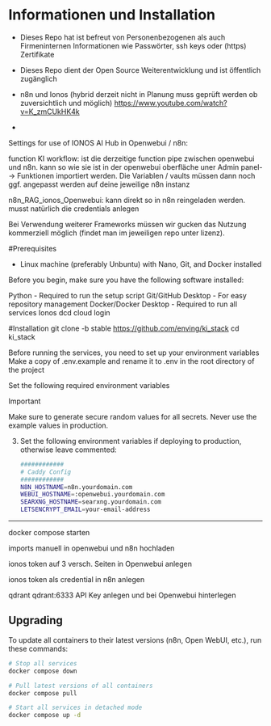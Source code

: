 
# Informationen und Installation

- Dieses Repo hat ist befreut von Personenbezogenen als auch Firmeninternen Informationen wie Passwörter, ssh keys oder (https) Zertifikate

- Dieses Repo dient der Open Source Weiterentwicklung und ist öffentlich zugänglich

- n8n und Ionos (hybrid derzeit nicht in Planung muss geprüft werden ob zuversichtlich und möglich) https://www.youtube.com/watch?v=K_zmCUkHK4k
- 





Settings for use of IONOS AI Hub in Openwebui / n8n:







function KI workflow: ist die derzeitige function pipe zwischen openwebui und n8n. kann so wie sie ist in der openwebui oberfläche uner Admin panel--> Funktionen importiert werden. Die Variablen / vaults müssen dann noch ggf. angepasst werden auf deine jeweilige n8n instanz

n8n_RAG_ionos_Openwebui: kann direkt so in n8n reingeladen werden. musst natürlich die credentials anlegen



Bei Verwendung weiterer Frameworks müssen wir gucken das Nutzung kommerziell möglich (findet man im jeweiligen repo unter lizenz). 



#Prerequisites

- Linux machine (preferably Unbuntu) with Nano, Git, and Docker installed


Before you begin, make sure you have the following software installed:

Python - Required to run the setup script
Git/GitHub Desktop - For easy repository management
Docker/Docker Desktop - Required to run all services
Ionos dcd cloud login

#Installation
git clone -b stable https://github.com/enving/ki_stack
cd ki_stack


Before running the services, you need to set up your environment variables
Make a copy of .env.example and rename it to .env in the root directory of the project


Set the following required environment variables 

> [!IMPORTANT]
> Make sure to generate secure random values for all secrets. Never use the example values in production.

3. Set the following environment variables if deploying to production, otherwise leave commented:
   ```bash
   ############
   # Caddy Config
   ############
   N8N_HOSTNAME=n8n.yourdomain.com
   WEBUI_HOSTNAME=:openwebui.yourdomain.com
   SEARXNG_HOSTNAME=searxng.yourdomain.com
   LETSENCRYPT_EMAIL=your-email-address
   ```   

---


docker compose starten

imports manuell in openwebui und n8n hochladen

ionos token auf 3 versch. Seiten in Openwebui anlegen

ionos token als credential in n8n anlegen

qdrant qdrant:6333 API Key anlegen und bei Openwebui hinterlegen



## Upgrading

To update all containers to their latest versions (n8n, Open WebUI, etc.), run these commands:

```bash
# Stop all services
docker compose down

# Pull latest versions of all containers
docker compose pull

# Start all services in detached mode
docker compose up -d
```
